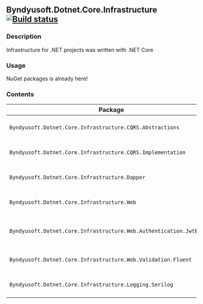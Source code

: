 ## Byndyusoft.Dotnet.Core.Infrastructure [![Build status](https://ci.appveyor.com/api/projects/status/8vkjd74n45hk9v2l?svg=true)](https://ci.appveyor.com/project/razonrus/byndyusoft-dotnet-core-infrastructure)

### Description

Infrastructure for .NET projects was written with .NET Core

### Usage

NuGet packages is already here!

### Contents

Package  | Description | NuGet
--------| -------- | -------- 
`Byndyusoft.Dotnet.Core.Infrastructure.CQRS.Abstractions`  | Abstractions of the CQRS pattern | [![NuGet version](https://badge.fury.io/nu/Byndyusoft.Dotnet.Core.Infrastructure.CQRS.Abstractions.svg)](https://www.nuget.org/packages/Byndyusoft.Dotnet.Core.Infrastructure.CQRS.Abstractions)
`Byndyusoft.Dotnet.Core.Infrastructure.CQRS.Implementation` | Implementation of the CQRS pattern | [![NuGet version](https://badge.fury.io/nu/Byndyusoft.Dotnet.Core.Infrastructure.CQRS.Implementations.svg)](https://www.nuget.org/packages/Byndyusoft.Dotnet.Core.Infrastructure.CQRS.Implementations)
`Byndyusoft.Dotnet.Core.Infrastructure.Dapper` | Helpers and extensions for Dapper | [![NuGet version](https://badge.fury.io/nu/Byndyusoft.Dotnet.Core.Infrastructure.Dapper.svg)](https://www.nuget.org/packages/Byndyusoft.Dotnet.Core.Infrastructure.Dapper)
`Byndyusoft.Dotnet.Core.Infrastructure.Web` | Base classes for WebApi creation | [![NuGet version](https://badge.fury.io/nu/Byndyusoft.Dotnet.Core.Infrastructure.Web.svg)](https://www.nuget.org/packages/Byndyusoft.Dotnet.Core.Infrastructure.Web)
`Byndyusoft.Dotnet.Core.Infrastructure.Web.Authentication.JwtBearer` | Authentication primitives for Jwt Bearer tokens | [![NuGet version](https://badge.fury.io/nu/Byndyusoft.Dotnet.Core.Infrastructure.Web.Authentication.JwtBearer.svg)](https://www.nuget.org/packages/Byndyusoft.Dotnet.Core.Infrastructure.Web.Authentication.JwtBearer)
`Byndyusoft.Dotnet.Core.Infrastructure.Web.Validation.Fluent` | Simple request validation using FluentValidation | [![NuGet version](https://badge.fury.io/nu/Byndyusoft.Dotnet.Core.Infrastructure.Web.Validation.Fluent.svg)](https://www.nuget.org/packages/Byndyusoft.Dotnet.Core.Infrastructure.Web.Validation.Fluent)
`Byndyusoft.Dotnet.Core.Infrastructure.Logging.Serilog` | Helpers and extensions for Serilog | [![NuGet version](https://badge.fury.io/nu/Byndyusoft.Dotnet.Core.Infrastructure.Logging.Serilog.svg)](https://www.nuget.org/packages/Byndyusoft.Dotnet.Core.Infrastructure.Logging.Serilog)
